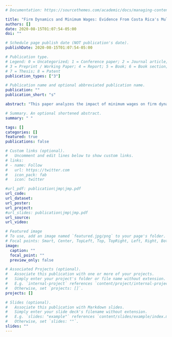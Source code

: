 ```yaml
---
# Documentation: https://sourcethemes.com/academic/docs/managing-content/

title: "Firm Dynamics and Minimum Wages: Evidence From Costa Rica's Multi-Tier System"
authors: []
date: 2020-08-15T01:07:54-05:00
doi: ""

# Schedule page publish date (NOT publication's date).
publishDate: 2020-08-15T01:07:54-05:00

# Publication type.
# Legend: 0 = Uncategorized; 1 = Conference paper; 2 = Journal article;
# 3 = Preprint / Working Paper; 4 = Report; 5 = Book; 6 = Book section;
# 7 = Thesis; 8 = Patent
publication_types: ["3"]

# Publication name and optional abbreviated publication name.
publication: ""
publication_short: "s"

abstract: "This paper analyzes the impact of minimum wages on firm dynamics. I  investigate Costa Rica's multi-tier setting, where minimum wages vary by occupations and increases are sizeable and permanent. I assemble rich administrative data covering the universe of workers and firms to construct accurate measures of exposure to the policy. Then I implement difference-in-differences strategies that exploit the distinctive heterogeneity derived from the system to infer firm responses and the impact on business entry and exit. Results suggest that the policy substantially increased labor costs for exposed firms. Firms respond by reducing employment, while revenues, productivity, and capital adoption increase. On the extensive margin, exposure to the minimum wage disproportionately hits low-productive units to exit the market, while it harms business creation, as industries with average exposure experience lower startup rates. Hence, strong labor market regulation is a relevant determinant of the number and the size of new participants."

# Summary. An optional shortened abstract.
summary: " "

tags: []
categories: []
featured: true
publications: false

# Custom links (optional).
#   Uncomment and edit lines below to show custom links.
# links:
# - name: Follow
#   url: https://twitter.com
#   icon_pack: fab
#   icon: twitter

#url_pdf: publication\jmp\jmp.pdf
url_code:
url_dataset:
url_poster:
url_project:
#url_slides: publication\jmp\jmp.pdf
url_source:
url_video:

# Featured image
# To use, add an image named `featured.jpg/png` to your page's folder.
# Focal points: Smart, Center, TopLeft, Top, TopRight, Left, Right, BottomLeft, Bottom, BottomRight.
image:
  caption: ""
  focal_point: ""
  preview_only: false

# Associated Projects (optional).
#   Associate this publication with one or more of your projects.
#   Simply enter your project's folder or file name without extension.
#   E.g. `internal-project` references `content/project/internal-project/index.md`.
#   Otherwise, set `projects: []`.
projects: []

# Slides (optional).
#   Associate this publication with Markdown slides.
#   Simply enter your slide deck's filename without extension.
#   E.g. `slides: "example"` references `content/slides/example/index.md`.
#   Otherwise, set `slides: ""`.
slides: ""
---
```

